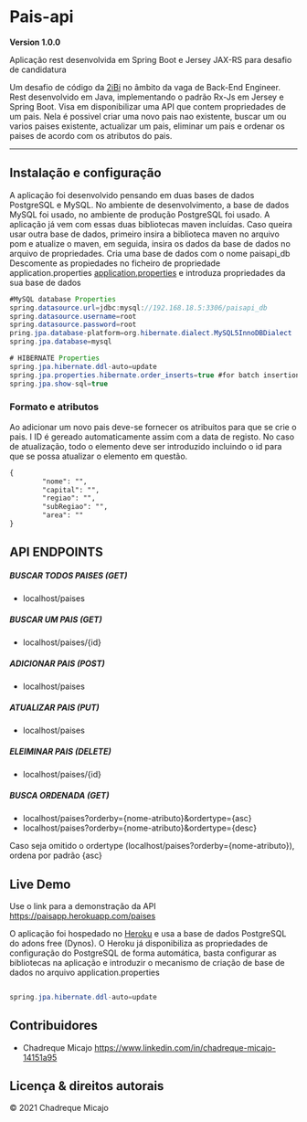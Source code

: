 # Pais-api

**Version 1.0.0**

Aplicação rest desenvolvida em Spring Boot e Jersey JAX-RS para desafio de candidatura

Um desafio de código da [2iBi](https://2ibi.com/) no âmbito da vaga de Back-End Engineer. Rest desenvolvido em Java, implementando o padrão Rx-Js em Jersey e Spring Boot.
Visa em disponibilizar uma API que contem propriedades de um pais. Nela é possivel criar uma novo pais nao existente, buscar um ou varios paises existente, actualizar um pais, eliminar um pais e ordenar os paises de acordo com os atributos do pais.

---


## Instalação e configuração

A aplicação foi desenvolvido pensando em duas bases de dados PostgreSQL e MySQL. No ambiente de desenvolvimento, a base de dados MySQL foi usado, no ambiente de produção 
PostgreSQL foi usado. 
A aplicação já vem com essas duas bibliotecas maven incluídas. Caso queira usar outra base de dados, primeiro insira a biblioteca maven no arquivo pom e atualize o maven, 
em seguida, insira os dados da base de dados no arquivo de propriedades.
Cria uma base de dados com o nome paisapi_db
Descomente as propiedades no ficheiro de propriedade application.properties [application.properties](https://github.com/chadreque/pais-api/blob/master/src/main/resources/application.properties)
e introduza propriedades da sua base de dados

```java
#MySQL database Properties
spring.datasource.url=jdbc:mysql://192.168.18.5:3306/paisapi_db
spring.datasource.username=root
spring.datasource.password=root
pring.jpa.database-platform=org.hibernate.dialect.MySQL5InnoDBDialect
spring.jpa.database=mysql

# HIBERNATE Properties
spring.jpa.hibernate.ddl-auto=update
spring.jpa.properties.hibernate.order_inserts=true #for batch insertion
spring.jpa.show-sql=true

```
### Formato e atributos
Ao adicionar um novo pais deve-se fornecer os atribuitos para que se crie o pais. I ID é gereado automaticamente assim com a data de registo.
No caso de atualização, todo o elemento deve ser introduzido incluindo o id para que se possa atualizar o elemento em questão.

```rest
{
        "nome": "",
        "capital": "",
        "regiao": "",
        "subRegiao": "",
        "area": ""
}
```


## API ENDPOINTS

##### BUSCAR TODOS PAISES (GET)
- localhost/paises

##### BUSCAR UM PAIS (GET)
- localhost/paises/{id}

##### ADICIONAR PAIS (POST)
- localhost/paises

##### ATUALIZAR PAIS (PUT)
- localhost/paises

##### ELEIMINAR PAIS (DELETE)
- localhost/paises/{id}


##### BUSCA ORDENADA (GET)
- localhost/paises?orderby={nome-atributo}&ordertype={asc}
- localhost/paises?orderby={nome-atributo}&ordertype={desc}

Caso seja omitido o ordertype (localhost/paises?orderby={nome-atributo}), ordena por padrão {asc}

## Live Demo

Use o link para a demonstração da API
https://paisapp.herokuapp.com/paises

O aplicação foi hospedado no [Heroku](https://dashboard.heroku.com/) e usa a base de dados PostgreSQL do adons free (Dynos). 
O Heroku já disponibiliza as propriedades de configuração do PostgreSQL de forma automática, basta configurar as bibliotecas 
na aplicação e introduzir o mecanismo de criação de base de dados no arquivo application.properties

```java

spring.jpa.hibernate.ddl-auto=update

```

## Contribuidores
- Chadreque Micajo <https://www.linkedin.com/in/chadreque-micajo-14151a95>

## Licença & direitos autorais
© 2021 Chadreque Micajo
